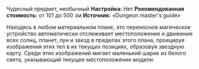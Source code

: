 Чудесный предмет, необычный
**Настройка:** Нет
**Рекомендованная стоимость:** от 101 до 500 зм
**Источник:** «Dungeon master's guide»

Находясь в любом материальном плане, это переносное магическое устройство автоматически отслеживает местоположение и движение всех солнц, планет, лун и звезд в пределах этого плана, проецируя изображения этих тел в их текущих позициях, образовуя звездную карту. Среди этих изображений мигает маленький шарик из белого света, указывающий текущее местоположение модели. 
